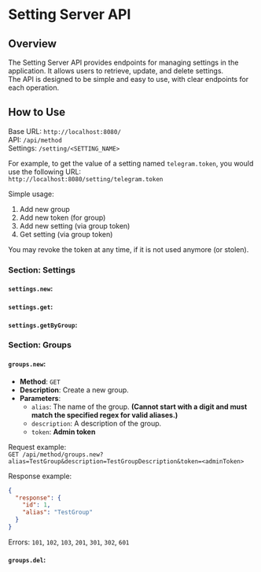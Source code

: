 # Setting Server API

## Overview

The Setting Server API provides endpoints for managing settings in the application. It allows users to retrieve, update, and delete settings.\
The API is designed to be simple and easy to use, with clear endpoints for each operation.

## How to Use

Base URL: `http://localhost:8080/`\
API: `/api/method`\
Settings: `/setting/<SETTING_NAME>`

For example, to get the value of a setting named `telegram.token`, you would use the following URL:\
`http://localhost:8080/setting/telegram.token`

Simple usage:
1. Add new group
2. Add new token (for group)
3. Add new setting (via group token)
4. Get setting (via group token)

You may revoke the token at any time, if it is not used anymore (or stolen).

### Section: Settings

#### `settings.new`:
#### `settings.get`:
#### `settings.getByGroup`:

### Section: Groups

#### `groups.new`:
- **Method**: `GET`
- **Description**: Create a new group.
- **Parameters**:
  - `alias`: The name of the group. **(Cannot start with a digit and must match the specified regex for valid aliases.)**
  - `description`: A description of the group.
  - `token`: **Admin token**

Request example:\
`GET /api/method/groups.new?alias=TestGroup&description=TestGroupDescription&token=<adminToken>`

Response example:
```json
{
  "response": {
    "id": 1,
    "alias": "TestGroup"
  }
}
```

Errors: `101`, `102`, `103`, `201`, `301`, `302`, `601`

#### `groups.del`: